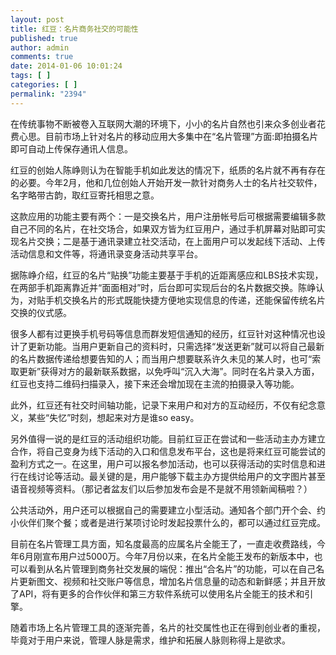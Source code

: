 ```yaml
---
layout: post
title: 红豆：名片商务社交的可能性
published: true
author: admin
comments: true
date: 2014-01-06 10:01:24
tags: [ ]
categories: [ ]
permalink: "2394"
---
```

在传统事物不断被卷入互联网大潮的环境下，小小的名片自然也引来众多创业者花费心思。目前市场上针对名片的移动应用大多集中在“名片管理”方面:即拍摄名片即可自动上传保存通讯人信息。


  红豆的创始人陈峥则认为在智能手机如此发达的情况下，纸质的名片就不再有存在的必要。今年2月，他和几位创始人开始开发一款针对商务人士的名片社交软件，名字略带古韵，取红豆寄托相思之意。






  这款应用的功能主要有两个：一是交换名片，用户注册帐号后可根据需要编辑多款自己不同的名片，在社交场合，如果双方皆为红豆用户，通过手机屏幕对贴即可实现名片交换；二是基于通讯录建立社交活动，在上面用户可以发起线下活动、上传活动信息和文件等，将通讯录变身活动共享平台。



  



  据陈峥介绍，红豆的名片“贴换”功能主要基于手机的近距离感应和LBS技术实现，在两部手机距离靠近并“面面相对”时，后台即可实现后台的名片数据交换。陈峥认为，对贴手机交换名片的形式既能快捷方便地实现信息的传递，还能保留传统名片交换的仪式感。






  很多人都有过更换手机号码等信息而群发短信通知的经历，红豆针对这种情况也设计了更新功能。当用户更新自己的资料时，只需选择“发送更新”就可以将自己最新的名片数据传递给想要告知的人；而当用户想要联系许久未见的某人时，也可“索取更新”获得对方的最新联系数据，以免呼叫“沉入大海”。同时在名片录入方面，红豆也支持二维码扫描录入，接下来还会增加现在主流的拍摄录入等功能。






  此外，红豆还有社交时间轴功能，记录下来用户和对方的互动经历，不仅有纪念意义，某些“失忆”时刻，想起来对方是谁so easy。






  另外值得一说的是红豆的活动组织功能。目前红豆正在尝试和一些活动主办方建立合作，将自己变身为线下活动的入口和信息发布平台，这也是将来红豆可能尝试的盈利方式之一。在这里，用户可以报名参加活动，也可以获得活动的实时信息和进行在线讨论等活动。最关键的是，用户能够下载主办方提供给用户的文字图片甚至语音视频等资料。（那记者盆友们以后参加发布会是不是就不用领新闻稿啦？）



  



  公共活动外，用户还可以根据自己的需要建立小型活动。通知各个部门开个会、约小伙伴们聚个餐；或者是进行某项讨论时发起投票什么的，都可以通过红豆完成。






  目前在名片管理工具方面，知名度最高的应属名片全能王了，一直走收费路线，今年6月刚宣布用户过5000万。今年7月份以来，在名片全能王发布的新版本中，也可以看到从名片管理到商务社交发展的端倪：推出“合名片”的功能，可以在自己名片更新图文、视频和社交账户等信息，增加名片信息量的动态和新鲜感；并且开放了API，将有更多的合作伙伴和第三方软件系统可以使用名片全能王的技术和引擎。






  随着市场上名片管理工具的逐渐完善，名片的社交属性也正在得到创业者的重视，毕竟对于用户来说，管理人脉是需求，维护和拓展人脉则称得上是欲求。
